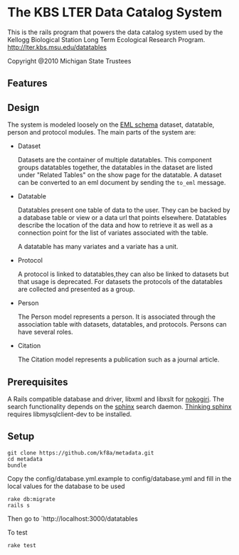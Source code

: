 The KBS LTER Data Catalog System
===========================

This is the rails program that powers the data catalog system used by the Kellogg Biological Station Long Term Ecological Research Program. http://lter.kbs.msu.edu/datatables

Copyright @2010 Michigan State Trustees

Features
--------

Design
-----

The system is modeled loosely on the [EML schema](https://knb.ecoinformatics.org/#external//emlparser/docs/eml-2.1.1/index.html) dataset, datatable, person and protocol modules.  The main parts of the system are:

- Dataset

  Datasets are the container of multiple datatables. This component groups datatables together, the datatables in the dataset are listed under "Related Tables" on the show page for the datatable. A dataset can be converted to an eml document by sending the `to_eml` message.

- Datatable

  Datatables present one table of data to the user. They can be backed by a database table or view or a data url that points elsewhere.  Datatables describe the location of the data and how to retrieve it as well as a connection point for the list of variates associated with the table.

  A datatable has many variates and a variate has a unit.

- Protocol

  A protocol is linked to datatables,they can also be linked to datasets but that usage is deprecated. For datasets the protocols of the datatables are collected and presented as a group.

- Person

  The Person model represents a person. It is associated through the association table with datasets, datatables, and protocols. Persons can have several roles.

- Citation

  The Citation model represents a publication such as a journal article.

Prerequisites
------------

A Rails compatible database and driver, libxml and libxslt for [nokogiri](http://www.nokogiri.org/). The search functionality depends on the [sphinx](http://sphinxsearch.com/) search daemon. [Thinking sphinx](http://freelancing-gods.com/thinking-sphinx/) requires libmysqlclient-dev to be installed.

Setup
-----

    git clone https://github.com/kf8a/metadata.git
    cd metadata
    bundle

Copy the config/database.yml.example to config/database.yml and fill in the local values for the database to be used

    rake db:migrate
    rails s

Then go to `http://localhost:3000/datatables

To test

    rake test
